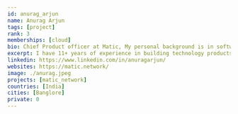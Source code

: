 ```yaml
---
id: anurag_arjun
name: Anurag Arjun
tags: [project]
rank: 3
memberships: [cloud]
bio: Chief Product officer at Matic, My personal background is in software product management. I have 11+ years of experience in building technology products, with deep experience in working with structured and unstructured financial data.
excerpt: I have 11+ years of experience in building technology products.
linkedin: https://www.linkedin.com/in/anuragarjun/
websites: https://matic.network/
image: ./anurag.jpeg
projects: [matic_network]
countries: [India]
cities: [Banglore]
private: 0
---
```

